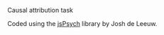 Causal attribution task

Coded using the [jsPsych](https://www.jspsych.org/7.2/about/about/) library by Josh de Leeuw.





